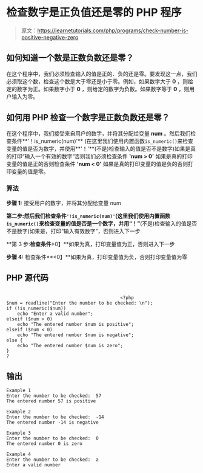 # 检查数字是正负值还是零的 PHP 程序

> 原文：<https://learnetutorials.com/php/programs/check-number-is-positive-negative-zero>

## 如何知道一个数是正数负数还是零？

在这个程序中，我们必须检查输入的值是正的、负的还是零。要发现这一点，我们必须取这个数，检查这个数是大于零还是小于零。例如，如果数字大于 **0** ，则给定的数字为正。如果数字小于 **0** ，则给定的数字为负数。如果数字等于 **0** ，则用户输入为零。

## 如何用 PHP 检查一个数字是正数负数还是零？

在这个程序中，我们接受来自用户的数字，并将其分配给变量 **num** 。然后我们检查条件**’！is_numeric(num)'** (在这里我们使用内置函数`is_numeric()`来检查变量的值是否为数字，并使用**'！'**(不是)检查输入的值是否不是数字)如果是真的打印“输入一个有效的数字”否则我们必须检查条件 **'num > 0'** 如果是真的打印变量的值是正的否则检查条件 **'num < 0'** 如果是真的打印变量的值是负的否则打印变量的值是零。

### 算法

**步骤 1:** 接受用户的数字，并将其分配给变量 num

**第二步:**然后我们检查条件`'!is_numeric(num)'`(这里我们使用内置函数`is_numeric()`来检查变量的值是否是一个数字，并用**“！”**(不是)检查输入的值是否不是数字)如果是，打印“输入有效数字”，否则进入下一步

**第 3 步:**检查条件**>0】**如果为真，打印变量值为正，否则进入下一步

**步骤 4:** 检查条件**<0】**如果为真，打印变量值为负，否则打印变量值为零

## PHP 源代码

```

                                          <?php
$num = readline("Enter the number to be checked: \n");
if (!is_numeric($num))
    echo "Enter a valid number";
elseif ($num > 0)
    echo "The entered number $num is positive";
elseif ($num < 0)
    echo "The entered number $num is negative";
else {
    echo "The entered number $num is zero";
}
?

```

## 输出

```
Example 1
Enter the number to be checked:  57
The entered number 57 is positive

Example 2
Enter the number to be checked:  -14
The entered number -14 is negative

Example 3
Enter the number to be checked:  0
The entered number 0 is zero

Example 4
Enter the number to be checked:  a
Enter a valid number
```